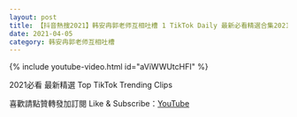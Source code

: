 ```yaml
---
layout: post
title: 【抖音熱搜2021】韩安冉郭老师互相吐槽 1 TikTok Daily 最新必看精選合集2021 04 05
date: 2021-04-05
category: 韩安冉郭老师互相吐槽
---
```


{% include youtube-video.html id="aViWWUtcHFI" %}

2021必看 最新精選 Top TikTok Trending Clips

喜歡請點贊轉發加訂閱 Like & Subscribe：[YouTube](https://www.youtube.com/channel/UCAoR7VcanIPd04uEq_GIylA/videos)

